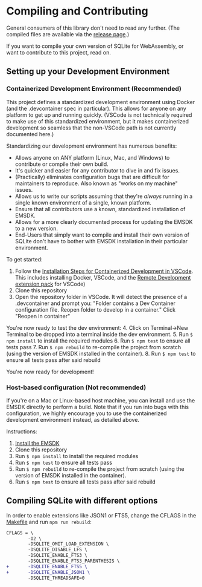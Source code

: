 
# Compiling and Contributing

General consumers of this library don't need to read any further. (The compiled files are available via the [release page](https://github.com/sql-js/sql.js/releases).)

If you want to compile your own version of SQLite for WebAssembly, or want to contribute to this project, read on.

## Setting up your Development Environment

### Containerized Development Environment (Recommended) 

This project defines a standardized development environment using Docker (and the .devcontainer spec in particular). This allows for anyone on any platform to get up and running quickly. (VSCode is not technically required to make use of this standardized environment, but it makes containerized development so seamless that the non-VSCode path is not currently documented here.)

Standardizing our development environment has numerous benefits:
- Allows anyone on ANY platform (Linux, Mac, and Windows) to contribute or compile their own build.
- It's quicker and easier for any contributor to dive in and fix issues.
- (Practically) eliminates configuration bugs that are difficult for maintainers to reproduce. Also known as "works on my machine" issues.
- Allows us to write our scripts assuming that they're _always_ running in a single known environment of a single, known platform. 
- Ensure that all contributors use a known, standardized installation of EMSDK.
- Allows for a more clearly documented process for updating the EMSDK to a new version.
- End-Users that simply want to compile and install their own version of SQLite don't have to bother with EMSDK installation in their particular environment.

To get started:

1. Follow the [Installation Steps for Containerized Development in VSCode](https://code.visualstudio.com/docs/remote/containers#_installation). This includes installing Docker, VSCode, and the [Remote Development extension pack](https://marketplace.visualstudio.com/items?itemName=ms-vscode-remote.vscode-remote-extensionpack) for VSCode)
2. Clone this repository
3. Open the repository folder in VSCode. It will detect the presence of a .devcontainer and prompt you: "Folder contains a Dev Container configuration file. Reopen folder to develop in a container." Click "Reopen in container"

You're now ready to test the dev environment:
4. Click on Terminal->New Terminal to be dropped into a terminal inside the dev environment.
5. Run `$ npm install` to install the required modules
6. Run `$ npm test` to ensure all tests pass
7. Run `$ npm rebuild` to re-compile the project from scratch (using the version of EMSDK installed in the container).
8. Run `$ npm test` to ensure all tests pass after said rebuild

You're now ready for development!

### Host-based configuration (Not recommended)

If you're on a Mac or Linux-based host machine, you can install and use the EMSDK directly to perform a build.
Note that if you run into bugs with this configuration, we highly encourage you to use the containerized development environment instead, as detailed above.

Instructions:

1. [Install the EMSDK](https://emscripten.org/docs/getting_started/downloads.html)
2. Clone this repository
3. Run `$ npm install` to install the required modules
4. Run `$ npm test` to ensure all tests pass
5. Run `$ npm rebuild` to re-compile the project from scratch (using the version of EMSDK installed in the container).
6. Run `$ npm test` to ensure all tests pass after said rebuild

## Compiling SQLite with different options

In order to enable extensions like JSON1 or FTS5, change the CFLAGS in the [Makefile](Makefile) and run `npm run rebuild`:

``` diff
CFLAGS = \
        -O2 \
        -DSQLITE_OMIT_LOAD_EXTENSION \
        -DSQLITE_DISABLE_LFS \
        -DSQLITE_ENABLE_FTS3 \
        -DSQLITE_ENABLE_FTS3_PARENTHESIS \
+       -DSQLITE_ENABLE_FTS5 \
+       -DSQLITE_ENABLE_JSON1 \
        -DSQLITE_THREADSAFE=0
```

